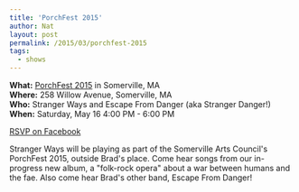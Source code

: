 ```yaml
---
title: 'PorchFest 2015'
author: Nat
layout: post
permalink: /2015/03/porchfest-2015
tags:
  - shows
---
```

**What:** [PorchFest 2015][1] in Somerville, MA<br/>
**Where:** 258 Willow Avenue, Somerville, MA<br/>
**Who:** Stranger Ways and Escape From Danger (aka Stranger Danger!)<br/>
**When:** Saturday, May 16 4:00 PM - 6:00 PM

[RSVP on Facebook](https://www.facebook.com/events/368890576652271/)

Stranger Ways will be playing as part of the Somerville Arts Council's PorchFest 2015, outside Brad's place.  Come hear songs from our in-progress new album, a "folk-rock opera" about a war between humans and the fae.  Also come hear Brad's other band, Escape From Danger!

 [1]: http://somervilleartscouncil.org/porchfest
